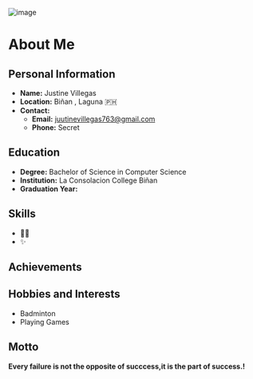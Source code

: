 ![image](https://github.com/user-attachments/assets/eccf5797-f146-4127-9379-8e1ecd7f3bc9)




# About Me

## Personal Information
- **Name:** Justine Villegas
- **Location:** Biñan , Laguna 🇵🇭
- **Contact:** 
  - **Email:** juutinevillegas763@gmail.com 
  - **Phone:** Secret

## Education
- **Degree:** Bachelor of Science in Computer Science
- **Institution:** La Consolacion College Biñan 
- **Graduation Year:** 


## Skills
- 🤷‍♀️
- ✨


## Achievements



## Hobbies and Interests
- Badminton
- Playing Games
  

## Motto
**Every failure is not the opposite of succcess,it is the part of success.!**
